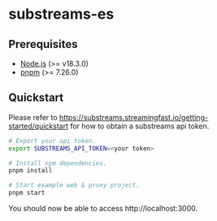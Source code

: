 # substreams-es

## Prerequisites

- [Node.js](https://www.nodejs.org) (>= v18.3.0)
- [pnpm](https://pnpm.io) (>= 7.26.0)

## Quickstart

Please refer to https://substreams.streamingfast.io/getting-started/quickstart for how to obtain a substreams api token.

```sh
# Export your api token.
export SUBSTREAMS_API_TOKEN=<your token>

# Install npm dependencies.
pnpm install

# Start example web & proxy project.
pnpm start
```

You should now be able to access http://localhost:3000.
